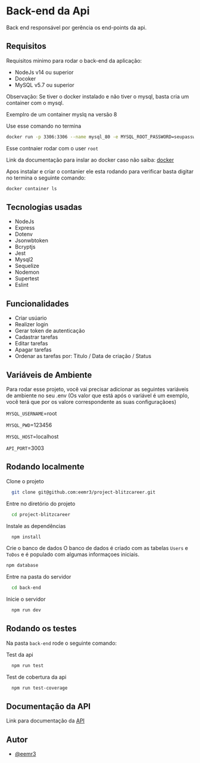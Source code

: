 
# Back-end da Api

Back end responsável por gerência os end-points da api.


## Requisitos

Requisitos minimo para rodar o back-end da aplicação:

- NodeJs v14 ou superior
- Docoker 
- MySQL v5.7 ou superior

Observação: Se tiver o docker instalado e não tiver o mysql, basta cria um container com o mysql.

Exemplro de um container myslq na versão 8

Use esse comando no termina
```bash
docker run -p 3306:3306 --name mysql_80 -e MYSQL_ROOT_PASSWORD=seupassword -d mysql:8 mysqld --default-authentication-plugin=mysql_native_password

```
Esse contnaier rodar com o user `root`

Link da documentação para inslar ao docker caso não saiba: [docker](https://docs.docker.com/engine/install/)

Apos instalar e criar o contanier ele esta rodando para verificar basta digitar no termina
o seguinte comando:
```bash
docker container ls
```

## Tecnologias usadas
- NodeJs
- Express
- Dotenv
- Jsonwbtoken
- Bcryptjs
- Jest
- Mysql2
- Sequelize
- Nodemon
- Supertest
- Eslint

## Funcionalidades

- Criar usúario
- Realizer login
- Gerar token de autenticação
- Cadastrar tarefas
- Editar tarefas
- Apagar tarefas
- Ordenar as tarefas por: Titulo / Data de criação / Status


## Variáveis de Ambiente

Para rodar esse projeto, você vai precisar adicionar as seguintes variáveis de ambiente no seu .env
(Os valor que está após o variável é um exemplo, você terá que por os valore correspondente as suas configuraçãoes)

`MYSQL_USERNAME`=root

`MYSQL_PWD`=123456

`MYSQL_HOST`=localhost

`API_PORT`=3003

## Rodando localmente

Clone o projeto

```bash
  git clone git@github.com:eemr3/project-blitzcareer.git
```

Entre no diretório do projeto

```bash
  cd project-blitzcareer
```

Instale as dependências

```bash
  npm install
```

Crie o banco de dados
O banco de dados é criado com as tabelas `Users` e `ToDos` e é populado com algumas informaçoes iniciais.

```bash
npm database
``` 

Entre na pasta do servidor

```bash
  cd back-end
```

Inicie o servidor

```bash
  npm run dev
```


## Rodando os testes

Na pasta `back-end` rode o seguinte comando:

Test da api

```bash
  npm run test
```

Test de cobertura da api

```bash
  npm run test-coverage  
```


## Documentação da API

Link para documentação da [API](https://documenter.getpostman.com/view/9196209/UzJFxKXC)


## Autor

- [@eemr3](https://www.github.com/eemr3)

